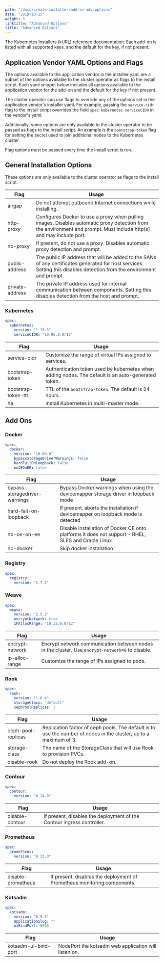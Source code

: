 ```yaml
---
path: "/docs/create-installer/add-on-adv-options"
date: "2019-10-15"
weight: 3
linktitle: "Advanced Options"
title: "Advanced Options"
---
```


The Kubernetes Installers (kURL) reference documentation. Each add-on is listed with all supported keys, and the default for the key, if not present.

## Application Vendor YAML Options and Flags

The options available to the application vendor in the installer yaml are a subset of the options available to the cluster operator as flags to the install script.
Each yaml snippet below includes all options available to the application vendor for the add-on and the default for the key if not present.

The cluster operator can use flags to override any of the options set in the application vendor's installer yaml.
For example, passing the `service-cidr` flag to the install script overrides the field `spec.kubernetes.serviceCIDR` in the vendor's yaml.

Additionally, some options are only available to the cluster operator to be passed as flags to the install script. An example is the `bootstrap-token` flag for setting the secret used to join additional nodes to the Kubernetes cluster.

Flag options must be passed every time the install script is run.

## General Installation Options

These options are only available to the cluster operator as flags to the install script.

| Flag             | Usage                                                          |
| ---------------- | -------------------------------------------------------------- |
| airgap           | Do not attempt outbound Internet connections while installing. |
| http-proxy       | Configures Docker to use a proxy when pulling images. Disables automatic proxy detection from the environment and prompt. Must include http(s) and may include port. |
| no-proxy         | If present, do not use a proxy. Disables automatic proxy detection and prompt. |
| public-address   | The public IP address that will be added to the SANs of any certificates generated for host services. Setting this disables detection from the environment and prompt. |
| private-address  | The private IP address used for internal communication between components. Setting this disables detection from the host and prompt. |

### Kubernetes

```yaml
spec:
  kubernetes:
    version: "1.15.3"
    serviceCIDR: "10.96.0.0/12"
```

| Flag | Usage |
| ---- | ----- |
| service-cidr | Customize the range of virtual IPs assigned to services. |
| bootstrap-token | Authentication token used by kubernetes when adding nodes. The default is an auto-generated token. |
| bootstrap-token-ttl | TTL of the `bootstrap-token`. The default is 24 hours. |
| ha | Install Kubernetes in multi-master mode. |

## Add Ons

### Docker

```yaml
spec:
  docker:
    version: "18.09.8"
    bypassStorageDriverWarnings: false
    hardFailOnLoopback: false
    noCEOnEE: false
```

| Flag | Usage |
| ---- | ----- |
| bypass-storagedriver-warnings | Bypass Docker warnings when using the devicemapper storage driver in loopback mode                 |
| hard-fail-on-loopback         | If present, aborts the installation if devicemapper on loopback mode is detected                   |
| no-ce-on-ee                   | Disable installation of Docker CE onto platforms it does not support - RHEL, SLES and Oracle Linux |
| no-docker                     | Skip docker installation                                                                           |

### Registry

```yaml
spec:
  registry:
    version: "2.7.1"
```

### Weave

```yaml
spec:
  weave:
    version: "2.5.2"
    encryptNetwork: true
    IPAllocRange: "10.32.0.0/12"
```

| Flag | Usage |
| ---- | ----- |
| encrypt-network | Encrypt network communication between nodes in the cluster. Use `encrypt-network=0` to disable. |
| ip-alloc-range  | Customize the range of IPs assigned to pods. |

### Rook

```yaml
spec:
  rook:
    version: "1.0.4"
    storageClass: "default"
    cephPoolReplicas: 3
```

| Flag | Usage |
| ---- | ----- |
| ceph-pool-replicas | Replication factor of ceph pools. The default is to use the number of nodes in the cluster, up to a maximum of 3. |
| storage-class      | The name of the StorageClass that will use Rook to provision PVCs. |
| disable-rook       | Do not deploy the Rook add-on. |

### Contour

```yaml
spec:
  contour:
    version: "0.14.0"
```

| Flag | Usage |
| ---- | ----- |
| disable-contour | If present, disables the deployment of the Contour ingress controller. |

### Prometheus

```yaml
spec:
  prometheus:
    version: "0.33.0"
```

| Flag | Usage |
| ---- | ----- |
| disable-prometheus | If present, disables the deployment of Prometheus monitoring components. |

### Kotsadm

```yaml
spec:
  kotsadm:
    version: "0.9.9"
    applicationSlug: ""
    uiBindPort: 8800
```

| Flag | Usage |
| ---- | ----- |
| kotsadm-ui-bind-port | NodePort the kotsadm web application will listen on. |
